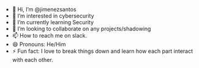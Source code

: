 - 👋 Hi, I’m @jimenezsantos
- 👀 I’m interested in cybersecurity
- 🌱 I’m currently learning Security
- 💞️ I’m looking to collaborate on any projects/shadowing
- 📫 How to reach me on slack.
- 😄 Pronouns: He/Him
- ⚡ Fun fact: I love to break things down and learn how each part interact with each other.

<!---
jimenezsantos/jimenezsantos is a ✨ special ✨ repository because its `README.md` (this file) appears on your GitHub profile.
You can click the Preview link to take a look at your changes.
--->
